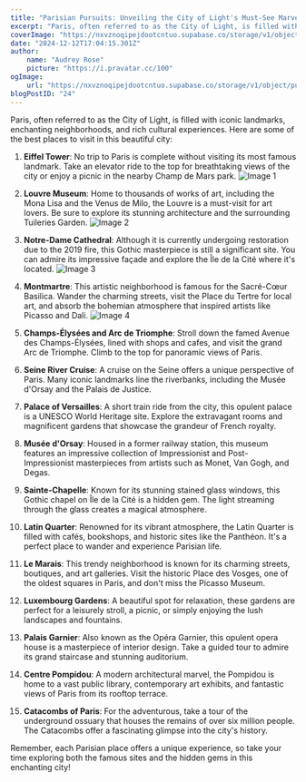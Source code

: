 ```yaml
---
title: "Parisian Pursuits: Unveiling the City of Light's Must-See Marvels & Hidden Gems!"
excerpt: "Paris, often referred to as the City of Light, is filled with iconic landmarks, enchanting neighborhoods, and rich cultural experiences. Here are some of the best places to visit in this"
coverImage: "https://nxvznoqipejdootcntuo.supabase.co/storage/v1/object/public/travel-blog-images/image_24_0.png"
date: "2024-12-12T17:04:15.301Z"
author:
    name: "Audrey Rose"
    picture: "https://i.pravatar.cc/100"
ogImage:
    url: "https://nxvznoqipejdootcntuo.supabase.co/storage/v1/object/public/travel-blog-images/image_24_0.png"
blogPostID: "24"
---
```

    
Paris, often referred to as the City of Light, is filled with iconic landmarks, enchanting neighborhoods, and rich cultural experiences. Here are some of the best places to visit in this beautiful city:

1. **Eiffel Tower**: No trip to Paris is complete without visiting its most famous landmark. Take an elevator ride to the top for breathtaking views of the city or enjoy a picnic in the nearby Champ de Mars park. ![Image 1](https://nxvznoqipejdootcntuo.supabase.co/storage/v1/object/public/travel-blog-images/image_24_0.png)

2. **Louvre Museum**: Home to thousands of works of art, including the Mona Lisa and the Venus de Milo, the Louvre is a must-visit for art lovers. Be sure to explore its stunning architecture and the surrounding Tuileries Garden. ![Image 2](https://nxvznoqipejdootcntuo.supabase.co/storage/v1/object/public/travel-blog-images/image_24_1.png)

3. **Notre-Dame Cathedral**: Although it is currently undergoing restoration due to the 2019 fire, this Gothic masterpiece is still a significant site. You can admire its impressive façade and explore the Île de la Cité where it's located. ![Image 3](https://nxvznoqipejdootcntuo.supabase.co/storage/v1/object/public/travel-blog-images/image_24_2.png)

4. **Montmartre**: This artistic neighborhood is famous for the Sacré-Cœur Basilica. Wander the charming streets, visit the Place du Tertre for local art, and absorb the bohemian atmosphere that inspired artists like Picasso and Dali. ![Image 4](https://nxvznoqipejdootcntuo.supabase.co/storage/v1/object/public/travel-blog-images/image_24_3.png)

5. **Champs-Élysées and Arc de Triomphe**: Stroll down the famed Avenue des Champs-Élysées, lined with shops and cafes, and visit the grand Arc de Triomphe. Climb to the top for panoramic views of Paris.

6. **Seine River Cruise**: A cruise on the Seine offers a unique perspective of Paris. Many iconic landmarks line the riverbanks, including the Musée d'Orsay and the Palais de Justice.

7. **Palace of Versailles**: A short train ride from the city, this opulent palace is a UNESCO World Heritage site. Explore the extravagant rooms and magnificent gardens that showcase the grandeur of French royalty.

8. **Musée d'Orsay**: Housed in a former railway station, this museum features an impressive collection of Impressionist and Post-Impressionist masterpieces from artists such as Monet, Van Gogh, and Degas.

9. **Sainte-Chapelle**: Known for its stunning stained glass windows, this Gothic chapel on Île de la Cité is a hidden gem. The light streaming through the glass creates a magical atmosphere.

10. **Latin Quarter**: Renowned for its vibrant atmosphere, the Latin Quarter is filled with cafés, bookshops, and historic sites like the Panthéon. It's a perfect place to wander and experience Parisian life.

11. **Le Marais**: This trendy neighborhood is known for its charming streets, boutiques, and art galleries. Visit the historic Place des Vosges, one of the oldest squares in Paris, and don't miss the Picasso Museum.

12. **Luxembourg Gardens**: A beautiful spot for relaxation, these gardens are perfect for a leisurely stroll, a picnic, or simply enjoying the lush landscapes and fountains.

13. **Palais Garnier**: Also known as the Opéra Garnier, this opulent opera house is a masterpiece of interior design. Take a guided tour to admire its grand staircase and stunning auditorium.

14. **Centre Pompidou**: A modern architectural marvel, the Pompidou is home to a vast public library, contemporary art exhibits, and fantastic views of Paris from its rooftop terrace.

15. **Catacombs of Paris**: For the adventurous, take a tour of the underground ossuary that houses the remains of over six million people. The Catacombs offer a fascinating glimpse into the city's history.

Remember, each Parisian place offers a unique experience, so take your time exploring both the famous sites and the hidden gems in this enchanting city!